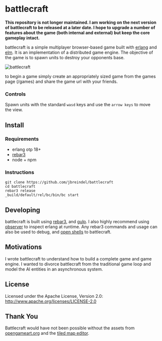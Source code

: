 battlecraft
=====

**This repository is not longer maintained. I am working on the next version of battlecraft to be released at a later date. I hope to upgrade a number of features about the game (both internal and external) but keep the core gameplay intact.**

battlecraft is a simple multiplayer browser-based game built with [erlang](http://www.erlang.org/) and [elm](http://elm-lang.org/). It is an implementation of a distributed game engine. The objective of the game is to spawn units to destroy your opponents base.

![battlecraft](/apps/bc_web/priv/static/img/battlecraft-cropped-800x450.png)

to begin a game simply create an appropriately sized game from the games page (/games) and share the game url with your friends.

### Controls 

Spawn units with the standard `wasd` keys and use the `arrow keys` to move the view.

## Install

### Requirements
* erlang otp 18+
* [rebar3](http://www.rebar3.org/docs/getting-started#section-installing-binary)
* node + npm

### Instructions

```
git clone https://github.com/jbreindel/battlecraft
cd battlecraft
rebar3 release
_build/default/rel/bc/bin/bc start
```

## Developing

battlecraft is built using [rebar3](http://www.rebar3.org/), and [gulp](http://gulpjs.com/). I also highly recommend using [observer](http://erlang.org/doc/apps/observer/observer_ug.html) to inspect erlang at runtime. Any rebar3 commands and usage can also be used to debug, and [open shells](http://www.rebar3.org/docs/commands#section-shell) to battlecraft.

## Motivations

I wrote battlecraft to understand how to build a complete game and game engine. I wanted to divorce battlecraft from the traditional game loop and model the AI entities in an asynchronous system.

## License

Licensed under the Apache License, Version 2.0: http://www.apache.org/licenses/LICENSE-2.0

## Thank You

Battlecraft would have not been possible without the assets from [opengameart.org](http://opengameart.org/) and the  [tiled map editor](http://www.mapeditor.org/).
